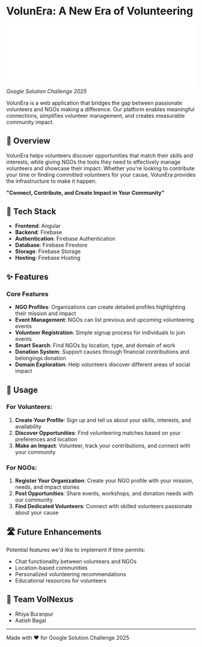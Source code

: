 # VolunEra: A New Era of Volunteering

![VolunEra Logo](./src/assets/images/volunera-text-logo-white.svg)
*Google Solution Challenge 2025*

VolunEra is a web application that bridges the gap between passionate volunteers and NGOs making a difference. Our platform enables meaningful connections, simplifies volunteer management, and creates measurable community impact.

## 🌟 Overview

VolunEra helps volunteers discover opportunities that match their skills and interests, while giving NGOs the tools they need to effectively manage volunteers and showcase their impact. Whether you're looking to contribute your time or finding committed volunteers for your cause, VolunEra provides the infrastructure to make it happen.

**"Connect, Contribute, and Create Impact in Your Community"**

## 🔧 Tech Stack

- **Frontend**: Angular
- **Backend**: Firebase
- **Authentication**: Firebase Authentication
- **Database**: Firebase Firestore
- **Storage**: Firebase Storage
- **Hosting**: Firebase Hosting

## ✨ Features

### Core Features
- **NGO Profiles**: Organizations can create detailed profiles highlighting their mission and impact
- **Event Management**: NGOs can list previous and upcoming volunteering events
- **Volunteer Registration**: Simple signup process for individuals to join events
- **Smart Search**: Find NGOs by location, type, and domain of work
- **Donation System**: Support causes through financial contributions and belongings donation
- **Domain Exploration**: Help volunteers discover different areas of social impact

## 📱 Usage

### For Volunteers:
1. **Create Your Profile**: Sign up and tell us about your skills, interests, and availability
2. **Discover Opportunities**: Find volunteering matches based on your preferences and location
3. **Make an Impact**: Volunteer, track your contributions, and connect with your community

### For NGOs:
1. **Register Your Organization**: Create your NGO profile with your mission, needs, and impact stories
2. **Post Opportunities**: Share events, workshops, and donation needs with our community
3. **Find Dedicated Volunteers**: Connect with skilled volunteers passionate about your cause

## 🛣️ Future Enhancements

Potential features we'd like to implement if time permits:
- Chat functionality between volunteers and NGOs
- Location-based communities
- Personalized volunteering recommendations
- Educational resources for volunteers

## 👥 Team VolNexus

- Rhiya Buranpur
- Aatish Bagal

---

Made with ❤️ for Google Solution Challenge 2025